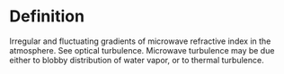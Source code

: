 # Definition

Irregular and fluctuating gradients of microwave refractive index in the
atmosphere. See optical turbulence. Microwave turbulence may be due
either to blobby distribution of water vapor, or to thermal turbulence.

